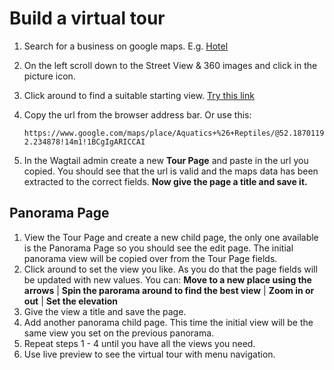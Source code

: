 
# Build a virtual tour

1. Search for a business on google maps. E.g. [Hotel](https://www.google.com/maps/place/Northwick+Hotel/@52.0903113,-1.9447408,17z/data=!3m1!4b1!4m9!3m8!1s0x4870de07f481bdfd:0x4fbce822a88eff7a!5m2!4m1!1i2!8m2!3d52.090308!4d-1.9425521!16s%2Fg%2F1hc4ksp1p)

2. On the left scroll down to the Street View & 360 images and click in the picture icon.

3. Click around to find a suitable starting view. [Try this link](https://www.google.com/maps/place/Northwick+Hotel/@52.0901131,-1.9423237,3a,75y,8.77h,85.01t/data=!3m7!1e1!3m5!1sAF1QipMVE-i3cvipAlUVg33jA3sM-mMkF_K0L_eYZexO!2e10!3e2!7i13312!8i6656!4m11!3m10!1s0x4870de07f481bdfd:0x4fbce822a88eff7a!5m2!4m1!1i2!8m2!3d52.090308!4d-1.9425521!14m1!1BCgIgARICCAI!16s%2Fg%2F1hc4ksp1p)

4. Copy the url from the browser address bar. Or use this:

    ```text
    https://www.google.com/maps/place/Aquatics+%26+Reptiles/@52.1870119,-2.234866,3a,75y,334.08h,91.65t/data=!3m7!1e1!3m5!1sAF1QipMOrPzw37q0zV2sRnLBG43s9F4dJmf1XX2zyyxv!2e10!3e13!7i13312!8i6656!4m7!3m6!1s0x0:0x87d71961c90b1709!8m2!3d52.187041!4d-2.234878!14m1!1BCgIgARICCAI
    ```

5. In the Wagtail admin create a new **Tour Page** and paste in the url you copied. You should see that the url is valid and the maps data has been extracted to the correct fields. **Now give the page a title and save it.**

## Panorama Page

1. View the Tour Page and create a new child page, the only one available is the Panorama Page so you should see the edit page. The initial panorama view will be copied over from the Tour Page fields.
2. Click around to set the view you like. As you do that the page fields will be updated with new values. You can: **Move to a new place using the arrows** | **Spin the parorama around to find the best view** | **Zoom in or out** | **Set the elevation**
3. Give the view a title and save the page.
4. Add another panorama child page. This time the initial view will be the same view you set on the previous panorama.
5. Repeat steps 1 - 4 until you have all the views you need.
6. Use live preview to see the virtual tour with menu navigation.
